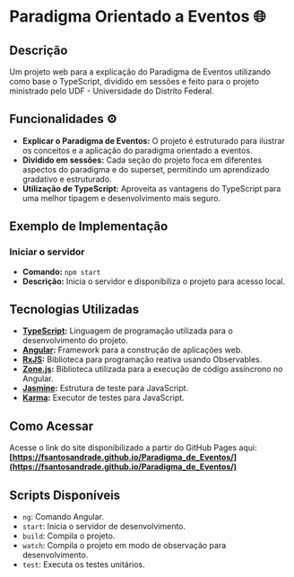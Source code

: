 # Paradigma Orientado a Eventos 🌐

## Descrição 
Um projeto web para a explicação do Paradigma de Eventos utilizando como base o TypeScript, dividido em sessões e feito para o projeto ministrado pelo UDF - Universidade do Distrito Federal.

## Funcionalidades ⚙️
- **Explicar o Paradigma de Eventos:** O projeto é estruturado para ilustrar os conceitos e a aplicação do paradigma orientado a eventos.
- **Dividido em sessões:** Cada seção do projeto foca em diferentes aspectos do paradigma e do superset, permitindo um aprendizado gradativo e estruturado.
- **Utilização de TypeScript:** Aproveita as vantagens do TypeScript para uma melhor tipagem e desenvolvimento mais seguro.

## Exemplo de Implementação

### Iniciar o servidor
- **Comando:** `npm start`
- **Descrição:** Inicia o servidor e disponibiliza o projeto para acesso local.

## Tecnologias Utilizadas

- **[TypeScript](https://www.typescriptlang.org/):** Linguagem de programação utilizada para o desenvolvimento do projeto.
- **[Angular](https://angular.io/):** Framework para a construção de aplicações web.
- **[RxJS](https://rxjs.dev/):** Biblioteca para programação reativa usando Observables.
- **[Zone.js](https://github.com/angular/zone.js):** Biblioteca utilizada para a execução de código assíncrono no Angular.
- **[Jasmine](https://jasmine.github.io/):** Estrutura de teste para JavaScript.
- **[Karma](https://karma-runner.github.io/latest/index.html):** Executor de testes para JavaScript.

## Como Acessar

Acesse o link do site disponibilizado a partir do GitHub Pages aqui: **[https://fsantosandrade.github.io/Paradigma_de_Eventos/](https://fsantosandrade.github.io/Paradigma_de_Eventos/)**

## Scripts Disponíveis

- `ng`: Comando Angular.
- `start`: Inicia o servidor de desenvolvimento.
- `build`: Compila o projeto.
- `watch`: Compila o projeto em modo de observação para desenvolvimento.
- `test`: Executa os testes unitários.
